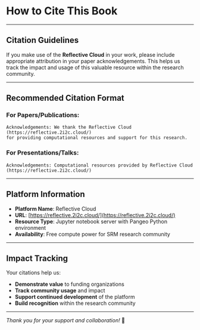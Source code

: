 # How to Cite This Book

---

## Citation Guidelines

If you make use of the **Reflective Cloud** in your work, please include appropriate attribution in your paper acknowledgements. This helps us track the impact and usage of this valuable resource within the research community.

---

## Recommended Citation Format

### **For Papers/Publications:**

```
Acknowledgements: We thank the Reflective Cloud (https://reflective.2i2c.cloud/)
for providing computational resources and support for this research.
```

### **For Presentations/Talks:**

```
Acknowledgements: Computational resources provided by Reflective Cloud
(https://reflective.2i2c.cloud/)
```

---

## Platform Information

- **Platform Name**: Reflective Cloud
- **URL**: [https://reflective.2i2c.cloud/](https://reflective.2i2c.cloud/)
- **Resource Type**: Jupyter notebook server with Pangeo Python environment
- **Availability**: Free compute power for SRM research community

---

## Impact Tracking

Your citations help us:

- **Demonstrate value** to funding organizations
- **Track community usage** and impact
- **Support continued development** of the platform
- **Build recognition** within the research community

---

_Thank you for your support and collaboration!_ 🙏

